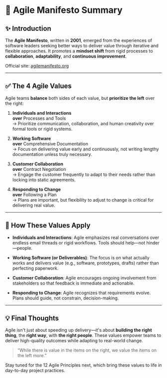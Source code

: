 # 📜 Agile Manifesto Summary

## ✨ Introduction

The **Agile Manifesto**, written in **2001**, emerged from the experiences of software leaders seeking better ways to deliver value through iterative and flexible approaches. It promotes a **mindset shift** from rigid processes to **collaboration**, **adaptability**, and **continuous improvement**.

Official site: [agilemanifesto.org](https://agilemanifesto.org)

---

## ✅ The 4 Agile Values

Agile teams **balance** both sides of each value, but **prioritize the left** over the right:

1. **Individuals and Interactions**  
   **over** Processes and Tools  
   → Prioritize communication, collaboration, and human creativity over formal tools or rigid systems.

2. **Working Software**  
   **over** Comprehensive Documentation  
   → Focus on delivering value early and continuously, not writing lengthy documentation unless truly necessary.

3. **Customer Collaboration**  
   **over** Contract Negotiation  
   → Engage the customer frequently to adapt to their needs rather than locking into static agreements.

4. **Responding to Change**  
   **over** Following a Plan  
   → Plans are important, but flexibility to adjust to change is critical for delivering real value.

---

## 📌 How These Values Apply

- **Individuals and Interactions**: Agile emphasizes real conversations over endless email threads or rigid workflows. Tools should help—not hinder—people.
  
- **Working Software (or Deliverables)**: The focus is on what actually works and delivers value (e.g., software, prototypes, drafts) rather than perfecting paperwork.

- **Customer Collaboration**: Agile encourages ongoing involvement from stakeholders so that feedback is immediate and actionable.

- **Responding to Change**: Agile recognizes that requirements evolve. Plans should guide, not constrain, decision-making.

---

## 💡 Final Thoughts

Agile isn't just about speeding up delivery—it's about **building the right thing**, the **right way**, with **the right people**. These values empower teams to deliver high-quality outcomes while adapting to real-world change.

> “While there is value in the items on the right, we value the items on the left more.”

Stay tuned for the 12 Agile Principles next, which bring these values to life in day-to-day project practices.
